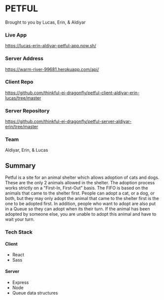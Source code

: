 # PETFUL

Brought to you by Lucas, Erin, & Aldiyar

### Live App

https://lucas-erin-aldiyar-petful-app.now.sh/

### Server Address

https://warm-river-99681.herokuapp.com/api/

### Client Repo

https://github.com/thinkful-ei-dragonfly/petful-client-aldiyar-erin-lucas/tree/master

### Server Repository

https://github.com/thinkful-ei-dragonfly/petful-server-aldiyar-erin/tree/master


### Team

Aldiyar, Erin, & Lucas


## Summary

Petful is a site for an animal shelter which allows adoption of cats and dogs. These are the only 2 animals allowed in the shelter. The adoption process works strictly on a "First-In, First-Out" basis. The FIFO is based on the animals that came to the shelter first. People can adopt a cat, or a dog, or both, but they may only adopt the animal that came to the shelter first is the one to be adopted first. In addition, people who want to adopt are also put in a Queue so they can adopt when its their turn. If the animal has been adopted by someone else, you are unable to adopt this animal and have to wait your turn.

### Tech Stack

#### Client

* React
* Sass

#### Server

* Express
* Node
* Queue data structures
